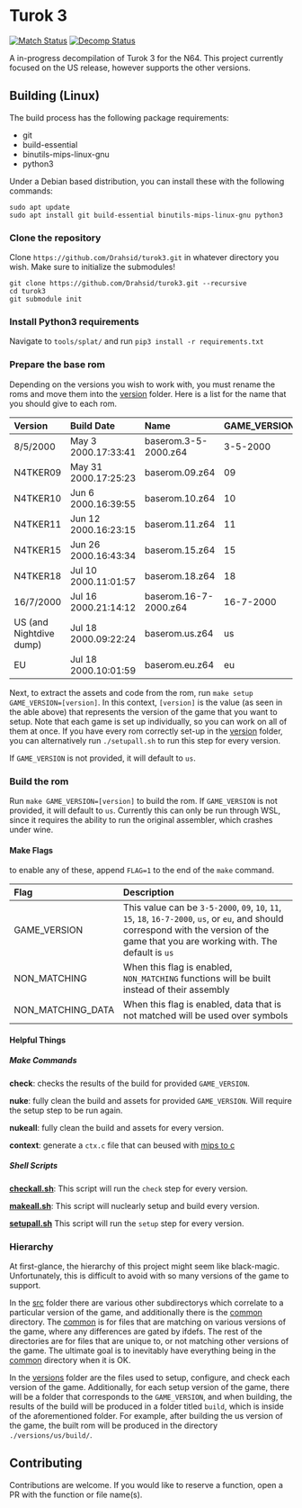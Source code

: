 # Turok 3
[![Match Status](https://img.shields.io/badge/matched-0.29-brightgreen.svg)]()
[![Decomp Status](https://img.shields.io/badge/decompiled-0.51-yellow.svg)]()

A in-progress decompilation of Turok 3 for the N64. This project currently focused on the US release, however supports the other versions.

## Building (Linux)
The build process has the following package requirements:
- git
- build-essential
- binutils-mips-linux-gnu
- python3

Under a Debian based distribution, you can install these with the following commands:
```
sudo apt update
sudo apt install git build-essential binutils-mips-linux-gnu python3
```

### Clone the repository
Clone `https://github.com/Drahsid/turok3.git` in whatever directory you wish. Make sure to initialize the submodules!
```
git clone https://github.com/Drahsid/turok3.git --recursive
cd turok3
git submodule init
```

### Install Python3 requirements
Navigate to `tools/splat/` and run `pip3 install -r requirements.txt`

### Prepare the base rom
Depending on the versions you wish to work with, you must rename the roms and move them into the [version](version) folder. Here is a list for the name that you should give to each rom.

|Version|Build Date|Name|GAME_VERSION|
|:--|:--|:--|:--|
|8/5/2000|May  3 2000.17:33:41|baserom.3-5-2000.z64|3-5-2000|
|N4TKER09|May 31 2000.17:25:23|baserom.09.z64|09|
|N4TKER10|Jun  6 2000.16:39:55|baserom.10.z64|10|
|N4TKER11|Jun 12 2000.16:23:15|baserom.11.z64|11|
|N4TKER15|Jun 26 2000.16:43:34|baserom.15.z64|15|
|N4TKER18|Jul 10 2000.11:01:57|baserom.18.z64|18|
|16/7/2000|Jul 16 2000.21:14:12|baserom.16-7-2000.z64|16-7-2000|
|US (and Nightdive dump)|Jul 18 2000.09:22:24|baserom.us.z64|us|
|EU|Jul 18 2000.10:01:59|baserom.eu.z64|eu|

Next, to extract the assets and code from the rom, run `make setup GAME_VERSION=[version]`. In this context, `[version]` is the value (as seen in the able above) that represents the version of the game that you want to setup. Note that each game is set up individually, so you can work on all of them at once. If you have every rom correctly set-up in the [version](version) folder, you can alternatively run `./setupall.sh` to run this step for every version.

If `GAME_VERSION` is not provided, it will default to `us`.

### Build the rom
Run `make GAME_VERSION=[version]` to build the rom. If `GAME_VERSION` is not provided, it will default to `us`. Currently this can only be run through WSL, since it requires the ability to run the original assembler, which crashes under wine.

#### Make Flags
to enable any of these, append `FLAG=1` to the end of the `make` command.

|Flag|Description|
|:--|:--|
|GAME_VERSION|This value can be `3-5-2000`, `09`, `10`, `11`, `15`, `18`, `16-7-2000`, `us`, or `eu`, and should correspond with the version of the game that you are working with. The default is `us`|
|NON_MATCHING|When this flag is enabled, `NON_MATCHING` functions will be built instead of their assembly|
|NON_MATCHING_DATA|When this flag is enabled, data that is not matched will be used over symbols|

#### Helpful Things

##### **Make Commands**
**check**: checks the results of the build for provided `GAME_VERSION`.

**nuke**: fully clean the build and assets for provided `GAME_VERSION`. Will require the setup step to be run again.

**nukeall**: fully clean the build and assets for every version.

**context**: generate a `ctx.c` file that can beused with [mips to c](tools/mips_to_c)

##### **Shell Scripts**

**[checkall.sh](checkall.sh)**:
This script will run the `check` step for every version.

**[makeall.sh](makeall.sh)**:
This script will nuclearly setup and build every version.

**[setupall.sh](setupall.sh)**
This script will run the `setup` step for every version.

### Hierarchy
At first-glance, the hierarchy of this project might seem like black-magic. Unfortunately, this is difficult to avoid with so many versions of the game to support.

In the [src](src) folder there are various other subdirectorys which correlate to a particular version of the game, and additionally there is the [common](src/common) directory. The [common](src/common) is for files that are matching on various versions of the game, where any differences are gated by ifdefs. The rest of the directories are for files that are unique to, or not matching other versions of the game. The ultimate goal is to inevitably have everything being in the [common](src/common) directory when it is OK.

In the [versions](versions) folder are the files used to setup, configure, and check each version of the game. Additionally, for each setup version of the game, there will be a folder that corresponds to the `GAME_VERSION`, and when building, the results of the build will be produced in a folder titled `build`, which is inside of the aforementioned folder. For example, after building the us version of the game, the built rom will be produced in the directory `./versions/us/build/`.

## Contributing
Contributions are welcome. If you would like to reserve a function, open a PR with the function or file name(s).

